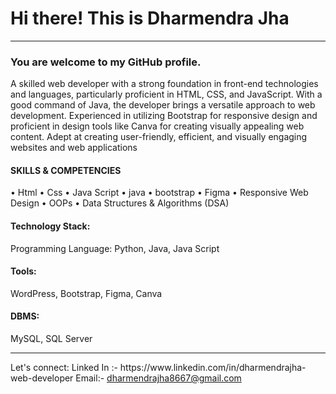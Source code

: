 <h1>Hi there! This is Dharmendra Jha</h1>
<hr>

<h3>You are welcome to my GitHub profile.</h3>



A skilled web developer with a strong foundation in front-end technologies and languages, particularly proficient in HTML, CSS, and JavaScript. With a good command of Java, the developer brings a versatile approach to web development. Experienced in utilizing Bootstrap for responsive design and proficient in design tools like Canva for creating visually appealing web content. Adept at creating user-friendly, efficient, and visually engaging websites and web applications

<h4>SKILLS & COMPETENCIES</h4>

• Html • Css • Java Script • java • bootstrap • Figma • Responsive Web Design   • OOPs • Data Structures & Algorithms (DSA) 

<h4>Technology Stack:</h4>

Programming Language: Python, Java, Java Script


<h4>Tools:</h4> WordPress, Bootstrap, Figma, Canva


<h4>DBMS:</h4> MySQL, SQL Server

<hr>
Let's connect:
Linked In :- https://www.linkedin.com/in/dharmendrajha-web-developer    Email:- <a href="mailto:dharmendrajha8667@gmail.com">dharmendrajha8667@gmail.com </a>
